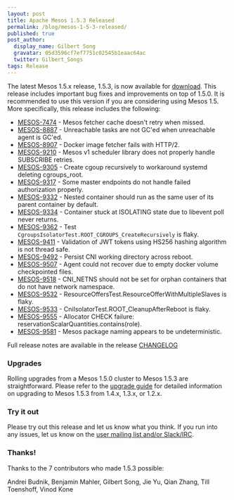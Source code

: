 ```yaml
---
layout: post
title: Apache Mesos 1.5.3 Released
permalink: /blog/mesos-1-5-3-released/
published: true
post_author:
  display_name: Gilbert Song
  gravatar: 05d3596cf7ef7751c02545b1eaac64ac
  twitter: Gilbert_Songs
tags: Release
---
```


The latest Mesos 1.5.x release, 1.5.3, is now available for [download](http://mesos.apache.org/downloads). This release includes important bug fixes and improvements on top of 1.5.0. It is recommended to use this version if you are considering using Mesos 1.5. More specifically, this release includes the following:

* [MESOS-7474](https://issues.apache.org/jira/browse/MESOS-7474) - Mesos fetcher cache doesn't retry when missed.
* [MESOS-8887](https://issues.apache.org/jira/browse/MESOS-8887) - Unreachable tasks are not GC'ed when unreachable agent is GC'ed.
* [MESOS-8907](https://issues.apache.org/jira/browse/MESOS-8907) - Docker image fetcher fails with HTTP/2.
* [MESOS-9210](https://issues.apache.org/jira/browse/MESOS-9210) - Mesos v1 scheduler library does not properly handle SUBSCRIBE retries.
* [MESOS-9305](https://issues.apache.org/jira/browse/MESOS-9305) - Create cgoup recursively to workaround systemd deleting cgroups_root.
* [MESOS-9317](https://issues.apache.org/jira/browse/MESOS-9317) - Some master endpoints do not handle failed authorization properly.
* [MESOS-9332](https://issues.apache.org/jira/browse/MESOS-9332) - Nested container should run as the same user of its parent container by default.
* [MESOS-9334](https://issues.apache.org/jira/browse/MESOS-9334) - Container stuck at ISOLATING state due to libevent poll never returns.
* [MESOS-9362](https://issues.apache.org/jira/browse/MESOS-9362) - Test `CgroupsIsolatorTest.ROOT_CGROUPS_CreateRecursively` is flaky.
* [MESOS-9411](https://issues.apache.org/jira/browse/MESOS-9411) - Validation of JWT tokens using HS256 hashing algorithm is not thread safe.
* [MESOS-9492](https://issues.apache.org/jira/browse/MESOS-9492) - Persist CNI working directory across reboot.
* [MESOS-9507](https://issues.apache.org/jira/browse/MESOS-9507) - Agent could not recover due to empty docker volume checkpointed files.
* [MESOS-9518](https://issues.apache.org/jira/browse/MESOS-9518) - CNI_NETNS should not be set for orphan containers that do not have network namespace.
* [MESOS-9532](https://issues.apache.org/jira/browse/MESOS-9532) - ResourceOffersTest.ResourceOfferWithMultipleSlaves is flaky.
* [MESOS-9533](https://issues.apache.org/jira/browse/MESOS-9533) - CniIsolatorTest.ROOT_CleanupAfterReboot is flaky.
* [MESOS-9555](https://issues.apache.org/jira/browse/MESOS-9555) - Allocator CHECK failure: reservationScalarQuantities.contains(role).
* [MESOS-9581](https://issues.apache.org/jira/browse/MESOS-9581) - Mesos package naming appears to be undeterministic.

Full release notes are available in the release [CHANGELOG](https://gitbox.apache.org/repos/asf?p=mesos.git;a=blob_plain;f=CHANGELOG;hb=1.5.3)

### Upgrades

Rolling upgrades from a Mesos 1.5.0 cluster to Mesos 1.5.3 are straightforward. Please refer to the [upgrade guide](http://mesos.apache.org/documentation/latest/upgrades/) for detailed information on upgrading to Mesos 1.5.3 from 1.4.x, 1.3.x, or 1.2.x.

### Try it out

Please try out this release and let us know what you think. If you run into any issues, let us know on the [user mailing list and/or Slack/IRC](https://mesos.apache.org/community).

### Thanks!

Thanks to the 7 contributors who made 1.5.3 possible:

Andrei Budnik, Benjamin Mahler, Gilbert Song, Jie Yu, Qian Zhang, Till Toenshoff, Vinod Kone
